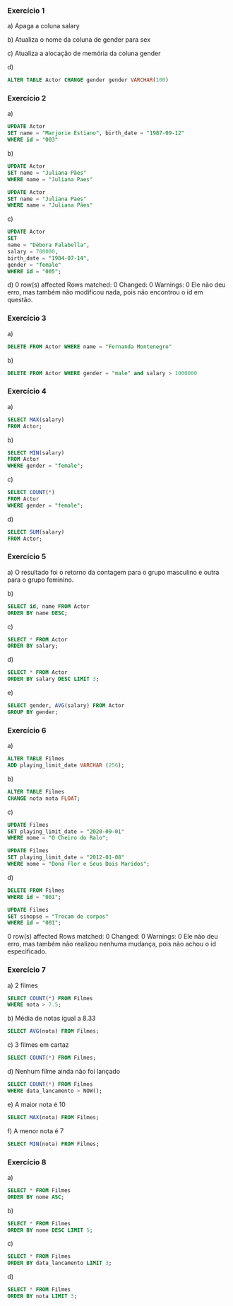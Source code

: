 ### Exercício 1
a) Apaga a coluna salary

b) Atualiza o nome da coluna de gender para sex

c) Atualiza a alocação de memória da coluna gender

d) 
```SQL 
ALTER TABLE Actor CHANGE gender gender VARCHAR(100)
```
### Exercício 2
a)
```SQL
UPDATE Actor 
SET name = "Marjorie Estiano", birth_date = "1987-09-12"
WHERE id = "003"
```

b) 
```SQL
UPDATE Actor
SET name = "Juliana Pães"
WHERE name = "Juliana Paes"

UPDATE Actor
SET name = "Juliana Paes"
WHERE name = "Juliana Pães"
```

c) 
```SQL
UPDATE Actor 
SET 
name = "Débora Falabella", 
salary = 700000, 
birth_date = "1984-07-14", 
gender = "female"
WHERE id = "005";
```

d) 0 row(s) affected Rows matched: 0  Changed: 0  Warnings: 0
Ele não deu erro, mas também não modificou nada, pois não encontrou o id em questão.

### Exercício 3
a)
```SQL
DELETE FROM Actor WHERE name = "Fernanda Montenegro"
```

b)
```SQL
DELETE FROM Actor WHERE gender = "male" and salary > 1000000
```

### Exercício 4
a) 
```SQL
SELECT MAX(salary)
FROM Actor;
```

b) 
```SQL
SELECT MIN(salary)
FROM Actor
WHERE gender = "female";
```

c)
```SQL
SELECT COUNT(*)
FROM Actor
WHERE gender = "female";
```

d)
```SQL
SELECT SUM(salary)
FROM Actor;
```

### Exercício 5
a) O resultado foi o retorno da contagem para o grupo masculino e outra para o grupo feminino.

b)
```SQL
SELECT id, name FROM Actor
ORDER BY name DESC;
```

c)
```SQL
SELECT * FROM Actor 
ORDER BY salary;
```

d)
```SQL
SELECT * FROM Actor
ORDER BY salary DESC LIMIT 3;
```

e)
```SQL
SELECT gender, AVG(salary) FROM Actor
GROUP BY gender;
```

### Exercício 6
a)
```SQL
ALTER TABLE Filmes
ADD playing_limit_date VARCHAR (256);
```

b) 
```SQL
ALTER TABLE Filmes
CHANGE nota nota FLOAT;
```

c)
```SQL
UPDATE Filmes
SET playing_limit_date = "2020-09-01"
WHERE nome = "O Cheiro do Ralo";

UPDATE Filmes
SET playing_limit_date = "2012-01-08"
WHERE nome = "Dona Flor e Seus Dois Maridos";
```

d)
```SQL
DELETE FROM Filmes
WHERE id = "001";

UPDATE Filmes
SET sinopse = "Trocam de corpos"
WHERE id = "001";
```
0 row(s) affected Rows matched: 0  Changed: 0  Warnings: 0
Ele não deu erro, mas também não realizou nenhuma mudança, pois não achou o id especificado.

### Exercício 7
a) 2 filmes
```SQL
SELECT COUNT(*) FROM Filmes
WHERE nota > 7.5;
```

b) Média de notas igual a 8.33
```SQL
SELECT AVG(nota) FROM Filmes;
```

c) 3 filmes em cartaz
```SQL
SELECT COUNT(*) FROM Filmes;
```

d) Nenhum filme ainda não foi lançado
```SQL
SELECT COUNT(*) FROM Filmes
WHERE data_lancamento > NOW();
```

e) A maior nota é 10
```SQL
SELECT MAX(nota) FROM Filmes;
```

f) A menor nota é 7
```SQL
SELECT MIN(nota) FROM Filmes;
```

### Exercício 8
a)
```SQL
SELECT * FROM Filmes
ORDER BY nome ASC;
```

b)
```SQL
SELECT * FROM Filmes
ORDER BY nome DESC LIMIT 5;
```

c)
```SQL
SELECT * FROM Filmes
ORDER BY data_lancamento LIMIT 3;
```

d)
```SQL
SELECT * FROM Filmes
ORDER BY nota LIMIT 3;
```